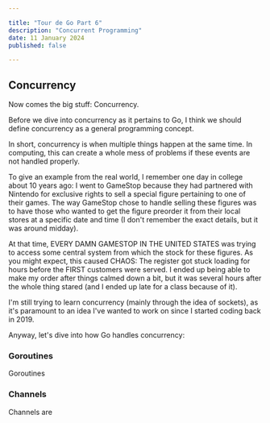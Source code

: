 ```yaml
---

title: "Tour de Go Part 6"
description: "Concurrent Programming"
date: 11 January 2024
published: false

---
```


## Concurrency

Now comes the big stuff: Concurrency.

Before we dive into concurrency as it pertains to Go, I think we should define concurrency as a general programming concept.

In short, concurrency is when multiple things happen at the same time. In computing, this can create a whole mess of problems if these events are not handled properly.

To give an example from the real world, I remember one day in college about 10 years ago: I went to GameStop because they had partnered with Nintendo for exclusive rights to sell a special figure pertaining to one of their games. The way GameStop chose to handle selling these figures was to have those who wanted to get the figure preorder it from their local stores at a specific date and time (I don't remember the exact details, but it was around midday).

At that time, EVERY DAMN GAMESTOP IN THE UNITED STATES was trying to access some central system from which the stock for these figures. As you might expect, this caused CHAOS: The register got stuck loading for hours before the FIRST customers were served. I ended up being able to make my order after things calmed down a bit, but it was several hours after the whole thing stared (and I ended up late for a class because of it).

I'm still trying to learn concurrency (mainly through the idea of sockets), as it's paramount to an idea I've wanted to work on since I started coding back in 2019.

Anyway, let's dive into how Go handles concurrency:

### Goroutines

Goroutines

### Channels

Channels are 